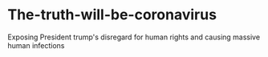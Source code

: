# The-truth-will-be-coronavirus
Exposing President trump's disregard for human rights and causing massive human infections
